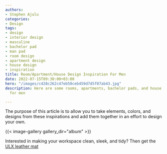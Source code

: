 ```yaml
---
authors:
- Stephen Ajulu
categories:
- Design
tags:
- design
- interior design
- masculine
- bachelor pad
- man pad
- room design
- apartment design
- house design
- inspiration
title: Room/Apartment/House Design Inspiration For Men
date: 2022-07-15T09:30:00+03:00
hero: "/images/c428c262c47eb50ceb459d7d5f07ab43.jpg"
description: Here are some rooms, apartments, bachelor pads, and house design inspirations
  for men

---
```

The purpose of this article is to allow you to take elements, colors, and designs from these inspirations and add them together in an effort to design your own.

{{< image-gallery gallery_dir="album" >}}

Interested in making your workspace clean, sleek, and tidy? Then get the [ULX leather mat](https://ulxstore.com/products/black-leather-desk-mat?ref=kuzqn53jomp-)